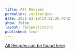 ```yaml
---
title: All Recipes
permalink: /allrecipes
date: 2021-02-16T14:02:26.464Z
show: false
layout: recipeslisting
published: true
---
```

[All Recipes can be found here](https://lizziesblog.netlify.app/allrecipes/)